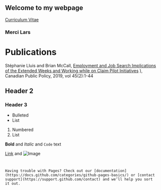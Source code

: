 

## Welcome to my webpage

[Curriculum Vitae](https://github.com/stephanielluis/stephanielluis.ca/files/6191232/CV2020_Lluis.pdf)

### Merci Lars

# Publications
Stéphanie Lluis and Brian McCall, [Employment and Job Search Implications of the Extended Weeks and Working while on Claim Pilot Initiatives](github.com/stephanielluis/stephanielluis.ca/files/6191274/lluis_and_mccall_eilfs_jan2017_0.pdf)
), Canadian Public Policy, 2019, vol 45(2):1-44

## Header 2
### Header 3

- Bulleted
- List

1. Numbered
2. List

**Bold** and _Italic_ and `Code` text

[Link](url) and ![Image](src)
```


Having trouble with Pages? Check out our [documentation](https://docs.github.com/categories/github-pages-basics/) or [contact support](https://support.github.com/contact) and we’ll help you sort it out.
